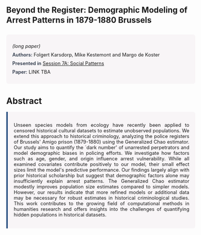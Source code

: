 
<style>    
    h2 {
        margin-top: 0;
        margin-bottom: 1.5rem;
        line-height: 1.3;
    }
    
    h3 {
        margin-top: 2rem;
        margin-bottom: 1rem;
        font-size: 1.4rem;
        font-weight:bold;
    }
    
    .metadata {
        background-color: rgba(96,24,67,0.03);
        padding: 1rem;
        font-size:0.8rem;
        border-radius: 6px;
        margin-bottom: 2rem;
    }
    
    .metadata p {
        margin: 0.5rem 0;
    }
    
    .abstract {
        text-align: justify;
        font-size:0.8rem;
        padding: 1rem;
        background-color: rgba(96,24,67,0.03);
        border-left: 4px solid #2c5282;
        border-radius: 0 6px 6px 0;
    }
    
    strong {
        color: #2d3748;
        font-weight: 600;
    }
</style>
<main role="main">
<h2>Beyond the Register: Demographic Modeling of Arrest Patterns in 1879-1880 Brussels</h2>

<section class="metadata">
<p style='font-size:0.8rem'><i>(long paper)</i></p>
<p><strong>Authors:</strong> Folgert Karsdorp, Mike Kestemont and Margo de Koster</p>
<p><strong>Presented in</strong> <a href="/programme/#session7A">Session 7A: Social Patterns</a></p>
<p><strong>Paper:</strong> LINK TBA</p>
</section>

<section>
<h3>Abstract</h3>
<div class="abstract">
<p>Unseen species models from ecology have recently been applied to censored historical cultural datasets to estimate unobserved populations. We extend this approach to historical criminology, analyzing the police registers of Brussels' Amigo prison (1879-1880) using the Generalized Chao estimator. Our study aims to quantify the `dark number' of unarrested perpetrators and model demographic biases in policing efforts. We investigate how factors such as age, gender, and origin influence arrest vulnerability. While all examined covariates contribute positively to our model, their small effect sizes limit the model's predictive performance. Our findings largely align with prior historical scholarship but suggest that demographic factors alone may insufficiently explain arrest patterns. The Generalized Chao estimator modestly improves population size estimates compared to simpler models. However, our results indicate that more refined models or additional data may be necessary for robust estimates in historical criminological studies. This work contributes to the growing field of computational methods in humanities research and offers insights into the challenges of quantifying hidden populations in historical datasets.</p>
</div>
</section>
</main>
